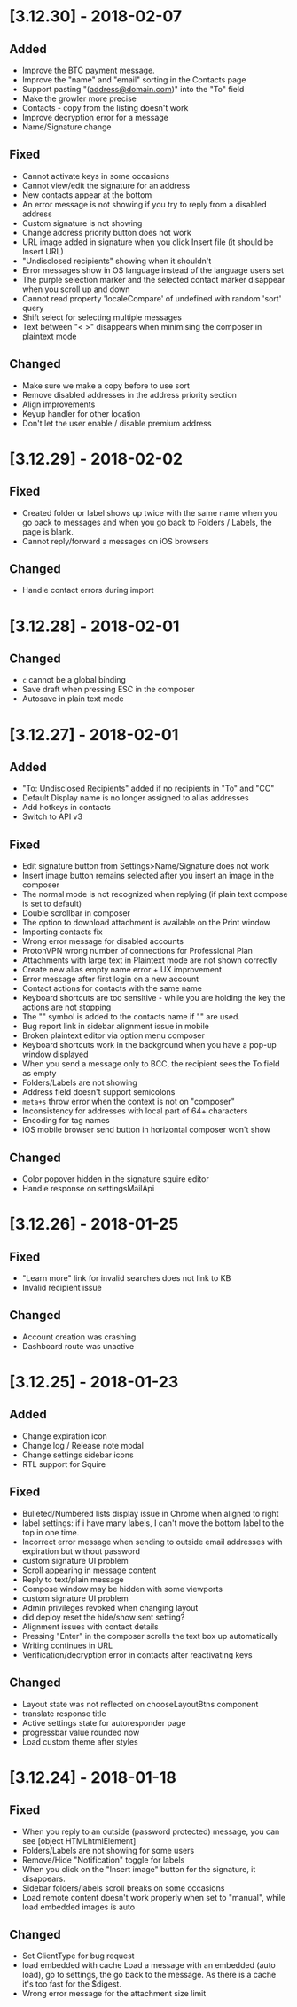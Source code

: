 # [3.12.30] - 2018-02-07
## Added
- Improve the BTC payment message.
- Improve the "name" and "email" sorting in the Contacts page
- Support pasting "(address@domain.com)" into the "To" field
- Make the growler more precise
- Contacts - copy from the listing doesn't work
- Improve decryption error for a message
- Name/Signature change

## Fixed
- Cannot activate keys in some occasions
- Cannot view/edit the signature for an address
- New contacts appear at the bottom
- An error message is not showing if you try to reply from a disabled address
- Custom signature is not showing
- Change address priority button does not work
- URL image added in signature when you click Insert file (it should be Insert URL)
- "Undisclosed recipients" showing when it shouldn't
- Error messages show in OS language instead of the language users set
- The purple selection marker and the selected contact marker disappear when you scroll up and down
- Cannot read property 'localeCompare' of undefined with random 'sort' query
- Shift select for selecting multiple messages
- Text between "< >" disappears when minimising the composer in plaintext mode

## Changed
- Make sure we make a copy before to use sort
- Remove disabled addresses in the address priority section
- Align improvements
- Keyup handler for other location
- Don't let the user enable / disable premium address

# [3.12.29] - 2018-02-02
## Fixed
- Created folder or label shows up twice with the same name when you go back to messages and when you go back to Folders / Labels, the page is blank.
- Cannot reply/forward a messages on iOS browsers

## Changed
- Handle contact errors during import

# [3.12.28] - 2018-02-01
## Changed
- `c` cannot be a global binding
- Save draft when pressing ESC in the composer
- Autosave in plain text mode

# [3.12.27] - 2018-02-01
## Added
- "To: Undisclosed Recipients" added if no recipients in "To" and "CC"
- Default Display name is no longer assigned to alias addresses
- Add hotkeys in contacts
- Switch to API v3

## Fixed
- Edit signature button from Settings>Name/Signature does not work
- Insert image button remains selected after you insert an image in the composer
- The normal mode is not recognized when replying (if plain text compose is set to default)
- Double scrollbar in composer
- The option to download attachment is available on the Print window
- Importing contacts fix
- Wrong error message for disabled accounts
- ProtonVPN wrong number of connections for Professional Plan
- Attachments with large text in Plaintext mode are not shown correctly
- Create new alias empty name error + UX improvement
- Error message after first login on a new account
- Contact actions for contacts with the same name
- Keyboard shortcuts are too sensitive - while you are holding the key the actions are not stopping
- The "\" symbol is added to the contacts name if "" are used.
- Bug report link in sidebar alignment issue in mobile
- Broken plaintext editor via option menu composer
- Keyboard shortcuts work in the background when you have a pop-up window displayed
- When you send a message only to BCC, the recipient sees the To field as empty
- Folders/Labels are not showing
- Address field doesn't support semicolons
- `meta+s` throw error when the context is not on "composer"
- Inconsistency for addresses with local part of 64+ characters
- Encoding for tag names
- iOS mobile browser send button in horizontal composer won't show

## Changed
- Color popover hidden in the signature squire editor
- Handle response on settingsMailApi

# [3.12.26] - 2018-01-25
## Fixed
- "Learn more" link for invalid searches does not link to KB
- Invalid recipient issue

## Changed
- Account creation was crashing
- Dashboard route was unactive

# [3.12.25] - 2018-01-23
## Added
- Change expiration icon
- Change log / Release note modal
- Change settings sidebar icons
- RTL support for Squire

## Fixed
- Bulleted/Numbered lists display issue in Chrome when aligned to right
- label settings: if i have many labels, I can't move the bottom label to the top in one time.
- Incorrect error message when sending to outside email addresses with expiration but without password
- custom signature UI problem
- Scroll appearing in message content
- Reply to text/plain message
- Compose window may be hidden with some viewports
- custom signature UI problem
- Admin privileges revoked when changing layout
- did deploy reset the hide/show sent setting?
- Alignment issues with contact details
- Pressing "Enter" in the composer scrolls the text box up automatically
- Writing continues in URL
- Verification/decryption error in contacts after reactivating keys

## Changed
- Layout state was not reflected on chooseLayoutBtns component
- translate response title
- Active settings state for autoresponder page
- progressbar value rounded now
- Load custom theme after styles

# [3.12.24] - 2018-01-18
## Fixed
- When you reply to an outside (password protected) message, you can see [object HTMLhtmlElement]
- Folders/Labels are not showing for some users
- Remove/Hide "Notification" toggle for labels
- When you click on the "Insert image" button for the signature, it disappears.
- Sidebar folders/labels scroll breaks on some occasions
- Load remote content doesn't work properly when set to "manual", while load embedded images is auto

## Changed
- Set ClientType for bug request
- load embedded with cache Load a message with an embedded (auto load), go to settings, the go back to the message. As there is a cache it's too fast for the $digest.
- Wrong error message for the attachment size limit
